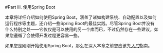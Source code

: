 #Part III. 使用Spring Boot

本章将详细介绍如何使用Spring Boot，涵盖了诸如构建系统、自动配置以及如何运行程序等主题，还介绍一些Spring Boot的最佳实践。尽管Spring Boot并没有什么特别之处——它仅仅是可以使用的另一个库而已，不过仍然存在一些建议，如果您遵循了会使得开发过程更容易一些。

如果您是刚刚开始使用Spring Boot，那么在深入本章之前您应该先[*入门*](../II.Getting_started/README.md)指南。
